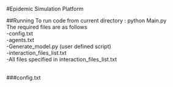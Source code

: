 #Epidemic Simulation Platform

##Running
To run code from current directory : python Main.py <path to folder containing required files> 
<br>
The required files are as follows <br>
  -config.txt <br>
  -agents.txt <br>
  -Generate_model.py (user defined script) <br>
  -interaction_files_list.txt <br>
  -All files specified in interaction_files_list.txt <br>
<br>

###config.txt

